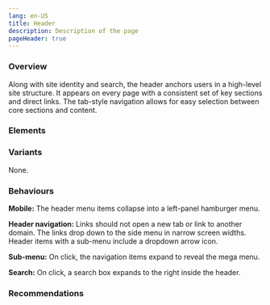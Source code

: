 ```yaml
---
lang: en-US
title: Header
description: Description of the page
pageHeader: true
---
```


### Overview
Along with site identity and search, the header anchors users in a high-level site structure. It appears on every page with a consistent set of key sections and direct links. The tab-style navigation allows for easy selection between core sections and content.

### Elements
<PreviewImage :image="$withBase('/images/global-header-sample.png')" :contents="[{ x: 1, y: 7.5, title: 'Logo', text: 'Logo of the header' }, { x: 16, y: 7.5, title: 'Label', text: 'Label of the logo' },{ x: 20, y: 7.5, title: 'Dropdown', text: ' Dropdown example'}, { x: 93, y: 7.5, title: 'Divider', text: ' Divider of the header'}, { x: 98, y: 7.5, title: 'Search', text: ' Search of the header'}]">
<template #code>
<CodeGroup>
  <CodeGroupItem title="HTML">

```html
<nav id="header" class="navbar sticky-top navbar-expand-lg bg-light">
    <div class="header-wrap">
        <button class="navbar-toggler" type="button" data-bs-toggle="collapse" data-bs-target="#navbarSupportedContent" aria-controls="navbarSupportedContent" aria-expanded="false" aria-label="Toggle navigation">
            <span class="navbar-toggler-icon" v-html="hamburger"></span>
        </button>
        <a class="navbar-brand" href="/">
            <img :src="$withBase('images/DISR-logo.png')" alt="">
        </a>
        <div class="collapse navbar-collapse" id="navbarSupportedContent">
            <div class="mobile-close d-lg-none" data-bs-toggle="collapse" data-bs-target="#navbarSupportedContent" aria-controls="navbarSupportedContent"><span class="icon" v-html="close"></span></div>
            <ul class="navbar-nav">
                <li class="nav-item dropdown">
                    <a class="nav-link dropdown-toggle" href="#" id="whoWeAre" role="button" data-bs-toggle="dropdown" aria-expanded="false">Who we are</a>
                    <div class="dropdown-menu" aria-labelledby="whoWeAre">
                        <div class="row main-row">
                            <div class="col-md-6 col-lg-3">
                                <ul>
                                    <li><a href="#">Anti-Dumping Commission</a></li>
                                    <li><a href="#">Anti-Dumping Review Panel</a></li>
                                    <li><a href="#">AusIndustry</a></li>
                                </ul>
                            </div>
                            <div class="col-md-6 col-lg-3">
                                <div class="content-group">
                                    <div class="mega-menu-label"><a href="#">Ministers<span class="icon" v-html="linkArrowRight"></span></a></div>
                                    <ul>
                                        <li><a href="#">Ministers</a></li>
                                    </ul>
                                </div>
                                <div class="content-group">
                                    <div class="mega-menu-label"><a href="#">People<span class="icon" v-html="linkArrowRight"></span></a></div>
                                    <ul>
                                        <li><a href="#">Executive team</a></li>
                                        <li><a href="#">Organisation chart</a></li>
                                        <li><a href="#">International engagements</a></li>
                                    </ul>
                                </div>
                            </div>
                            <div class="col-md-6 col-lg-3">
                                <div class="content-group">
                                    <div class="mega-menu-label"><a href="#">Corporate Governance<span class="icon" v-html="linkArrowRight"></span></a></div>
                                    <ul>
                                        <li><a href="#">Annual report</a></li>
                                    </ul>
                                </div>
                            </div>
                            <div class="col-md-6 col-lg-3">
                                <div class="content-group">
                                    <div class="mega-menu-label"><a href="#">Engage with us<span class="icon" v-html="linkArrowRight"></span></a></div>
                                    <ul>
                                        <li><a href="#">Contact us</a></li>
                                    </ul>
                                </div>
                            </div>
                        </div>
                    </div>
                </li>
                <li class="nav-item dropdown">
                    <a class="nav-link dropdown-toggle" href="#" id="policyTopics" role="button" data-bs-toggle="dropdown" aria-expanded="false">
                        Policy topics
                    </a>
                    <ul class="dropdown-menu" aria-labelledby="policyTopics">
                        <li><a class="dropdown-item" href="#">Action</a></li>
                        <li>
                            <hr class="dropdown-divider">
                        </li>
                        <li><a class="dropdown-item" href="#">Something else here</a></li>
                    </ul>
                </li>
                <li class="nav-item">
                    <a class="nav-link" href="#">Initiatives and services</a>
                </li>
                <li class="nav-item">
                    <a class="nav-link" href="#">Regulations and standards</a>
                </li>
                <li class="nav-item">
                    <a class="nav-link" href="#">Publications</a>
                </li>
                <li class="nav-item">
                    <a class="nav-link" href="#">News</a>
                </li>
                <li class="nav-item dropdown">
                    <a class="nav-link dropdown-toggle" href="#" id="engageWithUs" role="button" data-bs-toggle="dropdown" aria-expanded="false">
                        Engage with us
                    </a>
                    <ul class="dropdown-menu" aria-labelledby="engageWithUs">
                        <li><a class="dropdown-item" href="#">Action</a></li>
                    </ul>
                </li>
            </ul>
        </div>
        <div class="search-wrap">
            <a href="#"><span class="icon" v-html="search"></span></a>
        </div>
    </div>
</nav>
```
</CodeGroupItem>
</CodeGroup>
</template>
</PreviewImage>

### Variants
None.

### Behaviours
**Mobile:** The header menu items collapse into a left-panel hamburger menu.

**Header navigation:** Links should not open a new tab or link to another domain. The links drop down to the side menu in narrow screen widths. Header items with a sub-menu include a dropdown arrow icon.

**Sub-menu:** On click, the navigation items expand to reveal the mega menu.  

**Search:** On click, a search box expands to the right inside the header.

### Recommendations
